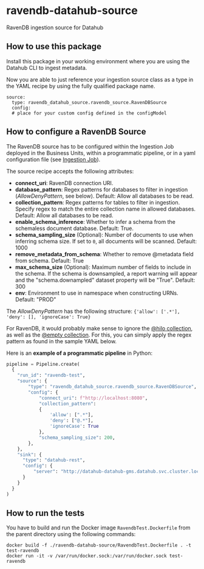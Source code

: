 # ravendb-datahub-source
RavenDB ingestion source for Datahub

## How to use this package

Install this package in your working environment where you are using the Datahub CLI to ingest metadata.

Now you are able to just reference your ingestion source class as a type in the YAML recipe by using the fully qualified package name.

```
source:
  type: ravendb_datahub_source.ravendb_source.RavenDBSource
  config:
  # place for your custom config defined in the configModel
```


## How to configure a RavenDB Source

The RavenDB source has to be configured within the Ingestion Job deployed in the Business Units, within a programmatic pipeline, or in a yaml configuration file (see [Ingestion Job](#ingestion-job)).

The source recipe accepts the following attributes: 

* **connect_uri**: RavenDB connection URI.
* **database_pattern**: Regex patterns for databases to filter in ingestion (*AllowDenyPattern*, see below). Default: Allow all databases to be read.
* **collection_pattern**: Regex patterns for tables to filter in ingestion. Specify regex to match the entire collection name in allowed databases. Default: Allow all databases to be read.
* **enable_schema_inference**: Whether to infer a schema from the schemaless document database. Default: True.
* **schema_sampling_size** (Optional): Number of documents to use when inferring schema size. If set to `0`, all documents will be scanned.  Default: 1000
* **remove_metadata_from_schema**: Whether to remove @metadata field from schema. Default: True
* **max_schema_size** (Optional): Maximum number of fields to include in the schema. If the schema is downsampled, a report warning will appear and the "schema.downampled" dataset property will be "True". Default: 300
* **env**: Environment to use in namespace when constructing URNs. Default: "PROD"


The *AllowDenyPattern* has the following structure:
``{'allow': ['.*'], 'deny': [], 'ignoreCase': True}``

For RavenDB, it would probably make sense to ignore the [\@hilo collection](https://ravendb.net/docs/article-page/5.4/csharp/studio/database/documents/documents-and-collections#the-@hilo-collection), as well as the [\@empty collection](https://ravendb.net/docs/article-page/5.4/csharp/studio/database/documents/documents-and-collections#the-@hilo-collection). For this, you can simply apply the regex pattern as found in the sample YAML below.

Here is an **example of a programmatic pipeline** in Python:

```python
pipeline = Pipeline.create(
  {
    "run_id": "ravendb-test",
    "source": {
        "type": "ravendb_datahub_source.ravendb_source.RavenDBSource",
        "config": {
            "connect_uri": f"http://localhost:8080",
            "collection_pattern":
            {
                'allow': [".*"],
                'deny': ["@.*"],
                'ignoreCase': True
            },
            "schema_sampling_size": 200,
        },
    },
    "sink": {
      "type": "datahub-rest",
      "config": {
          "server": "http://datahub-datahub-gms.datahub.svc.cluster.local:8080"
      }
    }
  }
)
```

## How to run the tests

You have to build and run the Docker image `RavendbTest.Dockerfile` from the parent directory using the following commands:

```
docker build -f ./ravendb-datahub-source/RavendbTest.Dockerfile . -t test-ravendb
docker run -it -v /var/run/docker.sock:/var/run/docker.sock test-ravendb
```